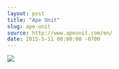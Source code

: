 ```yaml
---
layout: post
title: "Ape Unit"
slug: ape-unit
source: http://www.apeunit.com/en/
date: 2015-5-11 00:00:00 -0700
---
```


<img src="{{ site.url }}/assets/img/screenshots/ape-unit.jpg">
